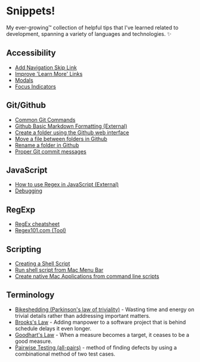 # Snippets!
My ever-growing™ collection of helpful tips that I've learned related to development, spanning a variety of languages and technologies. ✨

## Accessibility
- [Add Navigation Skip Link](Accessibility/adding-a-skip-link.md)
- [Improve 'Learn More' Links](Accessibility/create-better-learn-more-links.md)
- [Modals](Accessibility/modals.md)
- [Focus Indicators](https://www.sarasoueidan.com/blog/focus-indicators)


## Git/Github
- [Common Git Commands](Github/common-git-commands.md)
- [Github Basic Markdown Formatting (External)](https://docs.github.com/en/get-started/writing-on-github/getting-started-with-writing-and-formatting-on-github/basic-writing-and-formatting-syntax)
- [Create a folder using the Github web interface](Github/create-folder-using-web-interface.md)
- [Move a file between folders in Github](/Github/move-file-between-folders.md)
- [Rename a folder in Github](Github/rename-folder-in-github.md)
- [Proper Git commit messages](Github/proper-git-commit-messages.md)

## JavaScript
- [How to use Regex in JavaScript (External)](https://dev.to/char502/how-to-use-regular-expressions-in-javascript-5n2)
- [Debugging](JavaScript/debugging.md)

## RegExp
- [RegEx cheatsheet](https://dev.to/emmabostian/regex-cheat-sheet-2j2a)
- [Regex101.com (Tool)](https://regex101.com/)

## Scripting
- [Creating a Shell Script](Scripting/executing-scripts.md)
- [Run shell script from Mac Menu Bar](Scripting/run-shell-script-from-applescript.md)
- [Create native Mac Applications from command line scripts](https://sveinbjorn.org/platypus)

## Terminology
- [Bikeshedding (Parkinson's law of triviality)](https://www.techtarget.com/whatis/definition/Parkinsons-law-of-triviality-bikeshedding) - Wasting time and energy on trivial details rather than addressing important matters.
- [Brooks's Law](https://en.wikipedia.org/wiki/Brooks%27s_law) - Adding manpower to a software project that is behind schedule delays it even longer.
- [Goodhart's Law](https://sketchplanations.com/goodharts-law) - When a measure becomes a target, it ceases to be a good measure.
- [Pairwise Testing (all-pairs)](https://www.hcltech.com/technology-qa/what-is-pairwise-testing) - method of finding defects by using a combinational method of two test cases.
